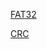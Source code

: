 [FAT32](https://github.com/blahlt/notes/wiki/FAT32)

[CRC](https://github.com/blahlt/notes/wiki/CRC)
